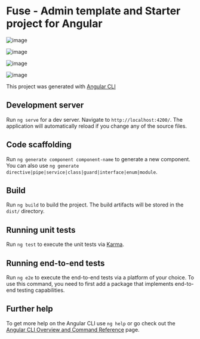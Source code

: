 # Fuse - Admin template and Starter project for Angular



![image](https://github.com/sulton300501/labs/assets/148205055/c3a41e2d-d089-4386-997a-f6c8b4679eed)



![image](https://github.com/sulton300501/labs/assets/148205055/d481d28e-0fb5-4b48-9a1a-6d995c83a6c1)


![image](https://github.com/sulton300501/labs/assets/148205055/f58d4ca6-074b-4981-99a6-569e277cc4ad)

![image](https://github.com/sulton300501/labs/assets/148205055/af4136e8-a070-4562-b9ab-acc794febbeb)




This project was generated with [Angular CLI](https://github.com/angular/angular-cli)

## Development server

Run `ng serve` for a dev server. Navigate to `http://localhost:4200/`. The application will automatically reload if you change any of the source files.

## Code scaffolding

Run `ng generate component component-name` to generate a new component. You can also use `ng generate directive|pipe|service|class|guard|interface|enum|module`.

## Build

Run `ng build` to build the project. The build artifacts will be stored in the `dist/` directory.

## Running unit tests

Run `ng test` to execute the unit tests via [Karma](https://karma-runner.github.io).

## Running end-to-end tests

Run `ng e2e` to execute the end-to-end tests via a platform of your choice.  To use this command, you need to first add a package that implements end-to-end testing capabilities.

## Further help

To get more help on the Angular CLI use `ng help` or go check out the [Angular CLI Overview and Command Reference](https://angular.io/cli) page.
